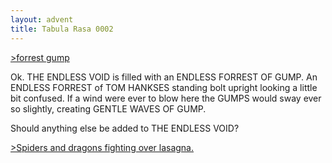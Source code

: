```yaml
---
layout: advent
title: Tabula Rasa 0002
---
```

[>forrest gump]()

Ok. THE ENDLESS VOID is filled with an ENDLESS FORREST OF GUMP. An ENDLESS FORREST of TOM HANKSES standing bolt upright looking a little bit confused. If a wind were ever to blow here the GUMPS would sway ever so slightly, creating GENTLE WAVES OF GUMP.

Should anything else be added to THE ENDLESS VOID?

[>Spiders and dragons fighting over lasagna.](0003.html)